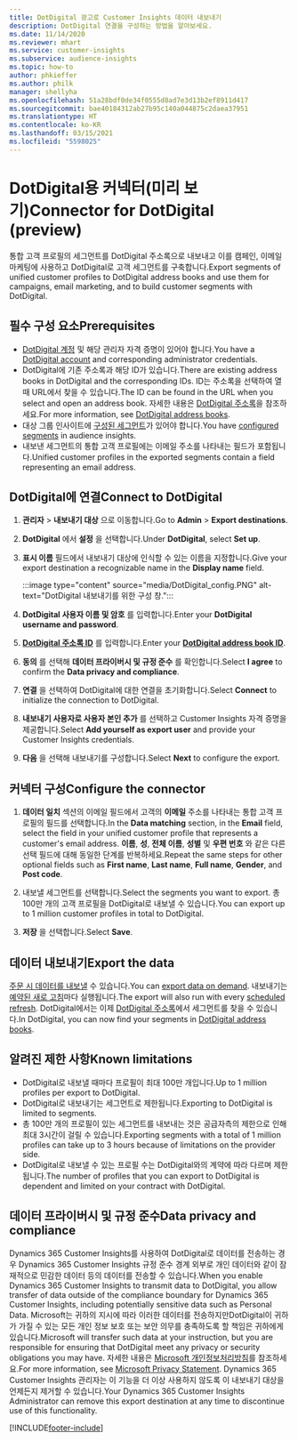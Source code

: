 ```yaml
---
title: DotDigital 광고로 Customer Insights 데이터 내보내기
description: DotDigital 연결을 구성하는 방법을 알아보세요.
ms.date: 11/14/2020
ms.reviewer: mhart
ms.service: customer-insights
ms.subservice: audience-insights
ms.topic: how-to
author: phkieffer
ms.author: philk
manager: shellyha
ms.openlocfilehash: 51a28bdf0de34f0555d8ad7e3d13b2ef8911d417
ms.sourcegitcommit: bae40184312ab27b95c140a044875c2daea37951
ms.translationtype: HT
ms.contentlocale: ko-KR
ms.lasthandoff: 03/15/2021
ms.locfileid: "5598025"
---
```

# <a name="connector-for-dotdigital-preview"></a><span data-ttu-id="d0124-103">DotDigital용 커넥터(미리 보기)</span><span class="sxs-lookup"><span data-stu-id="d0124-103">Connector for DotDigital (preview)</span></span>

<span data-ttu-id="d0124-104">통합 고객 프로필의 세그먼트를 DotDigital 주소록으로 내보내고 이를 캠페인, 이메일 마케팅에 사용하고 DotDigital로 고객 세그먼트를 구축합니다.</span><span class="sxs-lookup"><span data-stu-id="d0124-104">Export segments of unified customer profiles to DotDigital address books and use them for campaigns, email marketing, and to build customer segments with DotDigital.</span></span> 

## <a name="prerequisites"></a><span data-ttu-id="d0124-105">필수 구성 요소</span><span class="sxs-lookup"><span data-stu-id="d0124-105">Prerequisites</span></span>

-   <span data-ttu-id="d0124-106">[DotDigital 계정](https://dotdigital.com/) 및 해당 관리자 자격 증명이 있어야 합니다.</span><span class="sxs-lookup"><span data-stu-id="d0124-106">You have a [DotDigital account](https://dotdigital.com/) and corresponding administrator credentials.</span></span>
-   <span data-ttu-id="d0124-107">DotDigital에 기존 주소록과 해당 ID가 있습니다.</span><span class="sxs-lookup"><span data-stu-id="d0124-107">There are existing address books in DotDigital and the corresponding IDs.</span></span> <span data-ttu-id="d0124-108">ID는 주소록을 선택하여 열 때 URL에서 찾을 수 있습니다.</span><span class="sxs-lookup"><span data-stu-id="d0124-108">The ID can be found in the URL when you select and open an address book.</span></span> <span data-ttu-id="d0124-109">자세한 내용은 [DotDigital 주소록](https://support.dotdigital.com/hc/articles/212211968-Creating-an-address-book)을 참조하세요.</span><span class="sxs-lookup"><span data-stu-id="d0124-109">For more information, see [DotDigital address books](https://support.dotdigital.com/hc/articles/212211968-Creating-an-address-book).</span></span>
-   <span data-ttu-id="d0124-110">대상 그룹 인사이트에 [구성된 세그먼트](segments.md)가 있어야 합니다.</span><span class="sxs-lookup"><span data-stu-id="d0124-110">You have [configured segments](segments.md) in audience insights.</span></span>
-   <span data-ttu-id="d0124-111">내보낸 세그먼트의 통합 고객 프로필에는 이메일 주소를 나타내는 필드가 포함됩니다.</span><span class="sxs-lookup"><span data-stu-id="d0124-111">Unified customer profiles in the exported segments contain a field representing an email address.</span></span>

## <a name="connect-to-dotdigital"></a><span data-ttu-id="d0124-112">DotDigital에 연결</span><span class="sxs-lookup"><span data-stu-id="d0124-112">Connect to DotDigital</span></span>

1. <span data-ttu-id="d0124-113">**관리자** > **내보내기 대상** 으로 이동합니다.</span><span class="sxs-lookup"><span data-stu-id="d0124-113">Go to **Admin** > **Export destinations**.</span></span>

1. <span data-ttu-id="d0124-114">**DotDigital** 에서 **설정** 을 선택합니다.</span><span class="sxs-lookup"><span data-stu-id="d0124-114">Under **DotDigital**, select **Set up**.</span></span>

1. <span data-ttu-id="d0124-115">**표시 이름** 필드에서 내보내기 대상에 인식할 수 있는 이름을 지정합니다.</span><span class="sxs-lookup"><span data-stu-id="d0124-115">Give your export destination a recognizable name in the **Display name** field.</span></span>

   :::image type="content" source="media/DotDigital_config.PNG" alt-text="DotDigital 내보내기를 위한 구성 창.":::

1. <span data-ttu-id="d0124-117">**DotDigital 사용자 이름 및 암호** 를 입력합니다.</span><span class="sxs-lookup"><span data-stu-id="d0124-117">Enter your **DotDigital username and password**.</span></span>

1. <span data-ttu-id="d0124-118">**[DotDigital 주소록 ID](https://support.dotdigital.com/hc/articles/212211968-Creating-an-address-book)** 를 입력합니다.</span><span class="sxs-lookup"><span data-stu-id="d0124-118">Enter your **[DotDigital address book ID](https://support.dotdigital.com/hc/articles/212211968-Creating-an-address-book)**.</span></span>

1. <span data-ttu-id="d0124-119">**동의** 를 선택해 **데이터 프라이버시 및 규정 준수** 를 확인합니다.</span><span class="sxs-lookup"><span data-stu-id="d0124-119">Select **I agree** to confirm the **Data privacy and compliance**.</span></span>

1. <span data-ttu-id="d0124-120">**연결** 을 선택하여 DotDigital에 대한 연결을 초기화합니다.</span><span class="sxs-lookup"><span data-stu-id="d0124-120">Select **Connect** to initialize the connection to DotDigital.</span></span>

1. <span data-ttu-id="d0124-121">**내보내기 사용자로 사용자 본인 추가** 를 선택하고 Customer Insights 자격 증명을 제공합니다.</span><span class="sxs-lookup"><span data-stu-id="d0124-121">Select **Add yourself as export user** and provide your Customer Insights credentials.</span></span>

1. <span data-ttu-id="d0124-122">**다음** 을 선택해 내보내기를 구성합니다.</span><span class="sxs-lookup"><span data-stu-id="d0124-122">Select **Next** to configure the export.</span></span>

## <a name="configure-the-connector"></a><span data-ttu-id="d0124-123">커넥터 구성</span><span class="sxs-lookup"><span data-stu-id="d0124-123">Configure the connector</span></span>

1. <span data-ttu-id="d0124-124">**데이터 일치** 섹션의 이메일 필드에서 고객의 **이메일** 주소를 나타내는 통합 고객 프로필의 필드를 선택합니다.</span><span class="sxs-lookup"><span data-stu-id="d0124-124">In the **Data matching** section, in the **Email** field, select the field in your unified customer profile that represents a customer's email address.</span></span> <span data-ttu-id="d0124-125">**이름**, **성**, **전체 이름**, **성별** 및 **우편 번호** 와 같은 다른 선택 필드에 대해 동일한 단계를 반복하세요.</span><span class="sxs-lookup"><span data-stu-id="d0124-125">Repeat the same steps for other optional fields such as **First name**, **Last name**, **Full name**, **Gender**, and **Post code**.</span></span>

1. <span data-ttu-id="d0124-126">내보낼 세그먼트를 선택합니다.</span><span class="sxs-lookup"><span data-stu-id="d0124-126">Select the segments you want to export.</span></span> <span data-ttu-id="d0124-127">총 100만 개의 고객 프로필을 DotDigital로 내보낼 수 있습니다.</span><span class="sxs-lookup"><span data-stu-id="d0124-127">You can export up to 1 million customer profiles in total to DotDigital.</span></span>

1. <span data-ttu-id="d0124-128">**저장** 을 선택합니다.</span><span class="sxs-lookup"><span data-stu-id="d0124-128">Select **Save**.</span></span>

## <a name="export-the-data"></a><span data-ttu-id="d0124-129">데이터 내보내기</span><span class="sxs-lookup"><span data-stu-id="d0124-129">Export the data</span></span>

<span data-ttu-id="d0124-130">[주문 시 데이터를 내보낼](export-destinations.md) 수 있습니다.</span><span class="sxs-lookup"><span data-stu-id="d0124-130">You can [export data on demand](export-destinations.md).</span></span> <span data-ttu-id="d0124-131">내보내기는 [예약된 새로 고침](system.md#schedule-tab)마다 실행됩니다.</span><span class="sxs-lookup"><span data-stu-id="d0124-131">The export will also run with every [scheduled refresh](system.md#schedule-tab).</span></span> <span data-ttu-id="d0124-132">DotDigital에서는 이제 [DotDigital 주소록](https://support.dotdigital.com/hc/articles/212211968-Creating-an-address-book)에서 세그먼트를 찾을 수 있습니다.</span><span class="sxs-lookup"><span data-stu-id="d0124-132">In DotDigital, you can now find your segments in [DotDigital address books](https://support.dotdigital.com/hc/articles/212211968-Creating-an-address-book).</span></span>

## <a name="known-limitations"></a><span data-ttu-id="d0124-133">알려진 제한 사항</span><span class="sxs-lookup"><span data-stu-id="d0124-133">Known limitations</span></span>

- <span data-ttu-id="d0124-134">DotDigital로 내보낼 때마다 프로필이 최대 100만 개입니다.</span><span class="sxs-lookup"><span data-stu-id="d0124-134">Up to 1 million profiles per export to DotDigital.</span></span>
- <span data-ttu-id="d0124-135">DotDigital로 내보내기는 세그먼트로 제한됩니다.</span><span class="sxs-lookup"><span data-stu-id="d0124-135">Exporting to DotDigital is limited to segments.</span></span>
- <span data-ttu-id="d0124-136">총 100만 개의 프로필이 있는 세그먼트를 내보내는 것은 공급자측의 제한으로 인해 최대 3시간이 걸릴 수 있습니다.</span><span class="sxs-lookup"><span data-stu-id="d0124-136">Exporting segments with a total of 1 million profiles can take up to 3 hours because of limitations on the provider side.</span></span> 
- <span data-ttu-id="d0124-137">DotDigital로 내보낼 수 있는 프로필 수는 DotDigital와의 계약에 따라 다르며 제한됩니다.</span><span class="sxs-lookup"><span data-stu-id="d0124-137">The number of profiles that you can export to DotDigital is dependent and limited on your contract with DotDigital.</span></span>

## <a name="data-privacy-and-compliance"></a><span data-ttu-id="d0124-138">데이터 프라이버시 및 규정 준수</span><span class="sxs-lookup"><span data-stu-id="d0124-138">Data privacy and compliance</span></span>

<span data-ttu-id="d0124-139">Dynamics 365 Customer Insights를 사용하여 DotDigital로 데이터를 전송하는 경우 Dynamics 365 Customer Insights 규정 준수 경계 외부로 개인 데이터와 같이 잠재적으로 민감한 데이터 등의 데이터를 전송할 수 있습니다.</span><span class="sxs-lookup"><span data-stu-id="d0124-139">When you enable Dynamics 365 Customer Insights to transmit data to DotDigital, you allow transfer of data outside of the compliance boundary for Dynamics 365 Customer Insights, including potentially sensitive data such as Personal Data.</span></span> <span data-ttu-id="d0124-140">Microsoft는 귀하의 지시에 따라 이러한 데이터를 전송하지만DotDigital이 귀하가 가질 수 있는 모든 개인 정보 보호 또는 보안 의무를 충족하도록 할 책임은 귀하에게 있습니다.</span><span class="sxs-lookup"><span data-stu-id="d0124-140">Microsoft will transfer such data at your instruction, but you are responsible for ensuring that DotDigital meet any privacy or security obligations you may have.</span></span> <span data-ttu-id="d0124-141">자세한 내용은 [Microsoft 개인정보처리방침](https://go.microsoft.com/fwlink/?linkid=396732)를 참조하세요.</span><span class="sxs-lookup"><span data-stu-id="d0124-141">For more information, see [Microsoft Privacy Statement](https://go.microsoft.com/fwlink/?linkid=396732).</span></span>
<span data-ttu-id="d0124-142">Dynamics 365 Customer Insights 관리자는 이 기능을 더 이상 사용하지 않도록 이 내보내기 대상을 언제든지 제거할 수 있습니다.</span><span class="sxs-lookup"><span data-stu-id="d0124-142">Your Dynamics 365 Customer Insights Administrator can remove this export destination at any time to discontinue use of this functionality.</span></span>


[!INCLUDE[footer-include](../includes/footer-banner.md)]